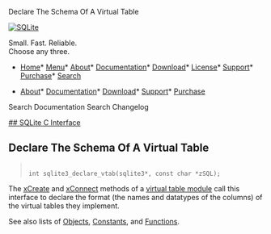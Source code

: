 




Declare The Schema Of A Virtual Table




[![SQLite](../images/sqlite370_banner.gif)](../index.html)


Small. Fast. Reliable.  
Choose any three.


* [Home](../index.html)* [Menu](javascript:void(0))* [About](../about.html)* [Documentation](../docs.html)* [Download](../download.html)* [License](../copyright.html)* [Support](../support.html)* [Purchase](../prosupport.html)* [Search](javascript:void(0))




* [About](../about.html)* [Documentation](../docs.html)* [Download](../download.html)* [Support](../support.html)* [Purchase](../prosupport.html)






Search Documentation
Search Changelog









[## SQLite C Interface](../c3ref/intro.html)
## Declare The Schema Of A Virtual Table




> ```
> 
> int sqlite3_declare_vtab(sqlite3*, const char *zSQL);
> 
> ```



The [xCreate](../vtab.html#xcreate) and [xConnect](../vtab.html#xconnect) methods of a
[virtual table module](../c3ref/module.html) call this interface
to declare the format (the names and datatypes of the columns) of
the virtual tables they implement.


See also lists of
 [Objects](../c3ref/objlist.html),
 [Constants](../c3ref/constlist.html), and
 [Functions](../c3ref/funclist.html).



